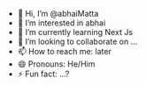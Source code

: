 - 👋 Hi, I’m @abhaiMatta
- 👀 I’m interested in abhai
- 🌱 I’m currently learning Next Js
- 💞️ I’m looking to collaborate on ...
- 📫 How to reach me: later
- 😄 Pronouns: He/Him
- ⚡ Fun fact: ...?

<!---
abhaiMatta/abhaiMatta is a ✨ special ✨ repository because its `README.md` (this file) appears on your GitHub profile.
You can click the Preview link to take a look at your changes.
--->
